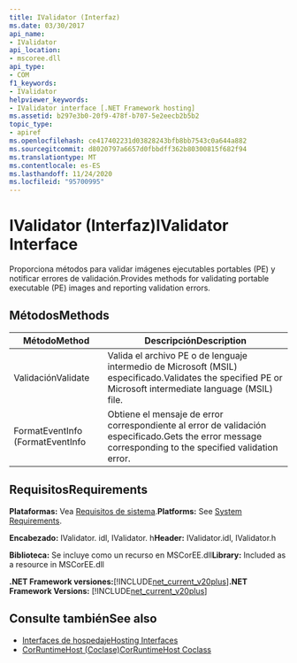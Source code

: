 ```yaml
---
title: IValidator (Interfaz)
ms.date: 03/30/2017
api_name:
- IValidator
api_location:
- mscoree.dll
api_type:
- COM
f1_keywords:
- IValidator
helpviewer_keywords:
- IValidator interface [.NET Framework hosting]
ms.assetid: b297e3b0-20f9-478f-b707-5e2eecb2b5b2
topic_type:
- apiref
ms.openlocfilehash: ce417402231d03828243bfb8bb7543c0a644a882
ms.sourcegitcommit: d8020797a6657d0fbbdff362b80300815f682f94
ms.translationtype: MT
ms.contentlocale: es-ES
ms.lasthandoff: 11/24/2020
ms.locfileid: "95700995"
---
```

# <a name="ivalidator-interface"></a><span data-ttu-id="25baf-102">IValidator (Interfaz)</span><span class="sxs-lookup"><span data-stu-id="25baf-102">IValidator Interface</span></span>

<span data-ttu-id="25baf-103">Proporciona métodos para validar imágenes ejecutables portables (PE) y notificar errores de validación.</span><span class="sxs-lookup"><span data-stu-id="25baf-103">Provides methods for validating portable executable (PE) images and reporting validation errors.</span></span>  
  
## <a name="methods"></a><span data-ttu-id="25baf-104">Métodos</span><span class="sxs-lookup"><span data-stu-id="25baf-104">Methods</span></span>  
  
|<span data-ttu-id="25baf-105">Método</span><span class="sxs-lookup"><span data-stu-id="25baf-105">Method</span></span>|<span data-ttu-id="25baf-106">Descripción</span><span class="sxs-lookup"><span data-stu-id="25baf-106">Description</span></span>|  
|------------|-----------------|  
|<span data-ttu-id="25baf-107">Validación</span><span class="sxs-lookup"><span data-stu-id="25baf-107">Validate</span></span>|<span data-ttu-id="25baf-108">Valida el archivo PE o de lenguaje intermedio de Microsoft (MSIL) especificado.</span><span class="sxs-lookup"><span data-stu-id="25baf-108">Validates the specified PE or Microsoft intermediate language (MSIL) file.</span></span>|  
|<span data-ttu-id="25baf-109">FormatEventInfo (</span><span class="sxs-lookup"><span data-stu-id="25baf-109">FormatEventInfo</span></span>|<span data-ttu-id="25baf-110">Obtiene el mensaje de error correspondiente al error de validación especificado.</span><span class="sxs-lookup"><span data-stu-id="25baf-110">Gets the error message corresponding to the specified validation error.</span></span>|  
  
## <a name="requirements"></a><span data-ttu-id="25baf-111">Requisitos</span><span class="sxs-lookup"><span data-stu-id="25baf-111">Requirements</span></span>  

 <span data-ttu-id="25baf-112">**Plataformas:** Vea [Requisitos de sistema](../../get-started/system-requirements.md).</span><span class="sxs-lookup"><span data-stu-id="25baf-112">**Platforms:** See [System Requirements](../../get-started/system-requirements.md).</span></span>  
  
 <span data-ttu-id="25baf-113">**Encabezado:** IValidator. idl, IValidator. h</span><span class="sxs-lookup"><span data-stu-id="25baf-113">**Header:** IValidator.idl, IValidator.h</span></span>  
  
 <span data-ttu-id="25baf-114">**Biblioteca:** Se incluye como un recurso en MSCorEE.dll</span><span class="sxs-lookup"><span data-stu-id="25baf-114">**Library:** Included as a resource in MSCorEE.dll</span></span>  
  
 <span data-ttu-id="25baf-115">**.NET Framework versiones:**[!INCLUDE[net_current_v20plus](../../../../includes/net-current-v20plus-md.md)]</span><span class="sxs-lookup"><span data-stu-id="25baf-115">**.NET Framework Versions:** [!INCLUDE[net_current_v20plus](../../../../includes/net-current-v20plus-md.md)]</span></span>  
  
## <a name="see-also"></a><span data-ttu-id="25baf-116">Consulte también</span><span class="sxs-lookup"><span data-stu-id="25baf-116">See also</span></span>

- [<span data-ttu-id="25baf-117">Interfaces de hospedaje</span><span class="sxs-lookup"><span data-stu-id="25baf-117">Hosting Interfaces</span></span>](hosting-interfaces.md)
- [<span data-ttu-id="25baf-118">CorRuntimeHost (Coclase)</span><span class="sxs-lookup"><span data-stu-id="25baf-118">CorRuntimeHost Coclass</span></span>](corruntimehost-coclass.md)
